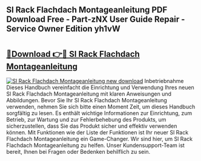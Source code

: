 ## Sl Rack Flachdach Montageanleitung PDF Download Free - Part-zNX User Guide Repair - Service Owner Edition yh1vW

# <h2><a href="http://df6ibg.blite.top/?on=Sl+Rack+Flachdach+Montageanleitung">🔗Download 👉🔴 Sl Rack Flachdach Montageanleitung</a></h2>

[![Sl Rack Flachdach Montageanleitung new download](https://i.imgur.com/lujVjoI.png)](http://df6ibg.blite.top/?on=Sl+Rack+Flachdach+Montageanleitung)
Inbetriebnahme Dieses Handbuch vereinfacht die Einrichtung und Verwendung Ihres neuen Sl Rack Flachdach Montageanleitung mit klaren Anweisungen und Abbildungen. Bevor Sie Ihr Sl Rack Flachdach Montageanleitung verwenden, nehmen Sie sich bitte einen Moment Zeit, um dieses Handbuch sorgfältig zu lesen. Es enthält wichtige Informationen zur Einrichtung, zum Betrieb, zur Wartung und zur Fehlerbehebung des Produkts, um sicherzustellen, dass Sie das Produkt sicher und effektiv verwenden können. Mit Funktionen wie der Liste der Funktionen ist Ihr neuer Sl Rack Flachdach Montageanleitung ein Game-Changer. Wir sind hier, um Sl Rack Flachdach Montageanleitung zu helfen. Unser Kundensupport-Team ist bereit, Ihnen bei Fragen oder Bedenken behilflich zu sein.
